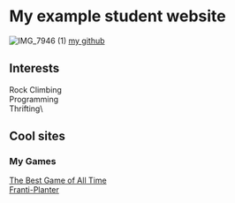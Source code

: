# My example student website
![IMG_7946 (1)](https://github.com/user-attachments/assets/319c66af-e779-4c95-845c-bf9aac7aafb2)
[my github](https://github.com/rowenlair)
## Interests
Rock Climbing\
Programming\
Thrifting\
## Cool sites
### My Games
[The Best Game of All Time](https://monkeyfanatic.itch.io/the-best-game-of-all-time) \
[Franti-Planter](https://monkeyfanatic.itch.io/franti-planter)
